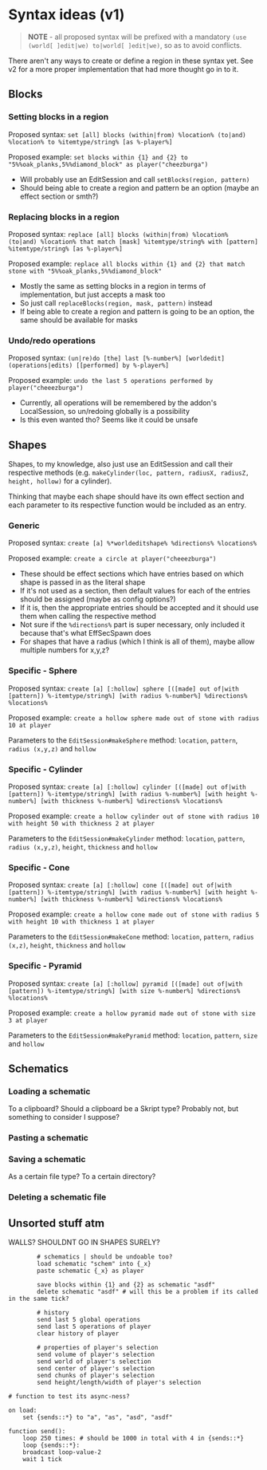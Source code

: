 # Syntax ideas (v1)
> **NOTE** - all proposed syntax will be prefixed with a mandatory `(use (world[ ]edit|we) to|world[ ]edit|we)`, so as to avoid conflicts.

There aren't any ways to create or define a region in these syntax yet.
See v2 for a more proper implementation that had more thought go in to it.

## Blocks

### Setting blocks in a region
Proposed syntax: `set [all] blocks (within|from) %location% (to|and) %location% to %itemtype/string% [as %-player%]`

Proposed example: `set blocks within {1} and {2} to "5%%oak_planks,5%%diamond_block" as player("cheezburga")`

* Will probably use an EditSession and call `setBlocks(region, pattern)`
* Should being able to create a region and pattern be an option (maybe an effect section or smth?)

### Replacing blocks in a region
Proposed syntax: `replace [all] blocks (within|from) %location% (to|and) %location% that match [mask] %itemtype/string% with [pattern] %itemtype/string% [as %-player%]`

Proposed example: `replace all blocks within {1} and {2} that match stone with "5%%oak_planks,5%%diamond_block"`

* Mostly the same as setting blocks in a region in terms of implementation, but just accepts a mask too
* So just call `replaceBlocks(region, mask, pattern)` instead
* If being able to create a region and pattern is going to be an option, the same should be available for masks

### Undo/redo operations
Proposed syntax: `(un|re)do [the] last [%-number%] [worldedit] (operations|edits) [[performed] by %-player%]`

Proposed example: `undo the last 5 operations performed by player("cheeezburga")`

* Currently, all operations will be remembered by the addon's LocalSession, so un/redoing globally is a possibility
* Is this even wanted tho? Seems like it could be unsafe

## Shapes

Shapes, to my knowledge, also just use an EditSession and call their respective methods (e.g. `makeCylinder(loc, pattern, radiusX, radiusZ, height, hollow)` for a cylinder).

Thinking that maybe each shape should have its own effect section and each parameter to its respective function would be included as an entry.

### Generic
Proposed syntax: `create [a] %*worldeditshape% %directions% %locations%`

Proposed example: `create a circle at player("cheeezburga")`

* These should be effect sections which have entries based on which shape is passed in as the literal shape
* If it's not used as a section, then default values for each of the entries should be assigned (maybe as config options?)
* If it is, then the appropriate entries should be accepted and it should use them when calling the respective method
* Not sure if the `%directions%` part is super necessary, only included it because that's what EffSecSpawn does
* For shapes that have a radius (which I think is all of them), maybe allow multiple numbers for x,y,z?

### Specific - Sphere

Proposed syntax: `create [a] [:hollow] sphere [([made] out of|with [pattern]) %-itemtype/string%] [with radius %-number%] %directions% %locations%`

Proposed example: `create a hollow sphere made out of stone with radius 10 at player`

Parameters to the `EditSession#makeSphere` method: `location`, `pattern`, `radius (x,y,z)` and `hollow`

### Specific - Cylinder

Proposed syntax: `create [a] [:hollow] cylinder [([made] out of|with [pattern]) %-itemtype/string%] [with radius %-number%] [with height %-number%] [with thickness %-number%] %directions% %locations%`

Proposed example: `create a hollow cylinder out of stone with radius 10 with height 50 with thickness 2 at player`

Parameters to the `EditSession#makeCylinder` method: `location`, `pattern`, `radius (x,y,z)`, `height`, `thickness` and `hollow`

### Specific - Cone

Proposed syntax: `create [a] [:hollow] cone [([made] out of|with [pattern]) %-itemtype/string%] [with radius %-number%] [with height %-number%] [with thickness %-number%] %directions% %locations%`

Proposed example: `create a hollow cone made out of stone with radius 5 with height 10 with thickness 1 at player`

Parameters to the `EditSession#makeCone` method: `location`, `pattern`, `radius (x,z)`, `height`, `thickness` and `hollow`

### Specific - Pyramid

Proposed syntax: `create [a] [:hollow] pyramid [([made] out of|with [pattern]) %-itemtype/string%] [with size %-number%] %directions% %locations%`

Proposed example: `create a hollow pyramid made out of stone with size 3 at player`

Parameters to the `EditSession#makePyramid` method: `location`, `pattern`, `size` and `hollow`

## Schematics

### Loading a schematic

To a clipboard? Should a clipboard be a Skript type?
Probably not, but something to consider I suppose?

### Pasting a schematic

### Saving a schematic

As a certain file type? To a certain directory?

### Deleting a schematic file


## Unsorted stuff atm
WALLS? SHOULDNT GO IN SHAPES SURELY?
```applescript
		# schematics | should be undoable too?
		load schematic "schem" into {_x}
		paste schematic {_x} as player

		save blocks within {1} and {2} as schematic "asdf"
		delete schematic "asdf" # will this be a problem if its called in the same tick?

		# history
		send last 5 global operations
		send last 5 operations of player
		clear history of player

		# properties of player's selection
		send volume of player's selection
		send world of player's selection
		send center of player's selection
		send chunks of player's selection
		send height/length/width of player's selection
```

```applescript
# function to test its async-ness?

on load:
    set {sends::*} to "a", "as", "asd", "asdf"

function send():
    loop 250 times: # should be 1000 in total with 4 in {sends::*}
    loop {sends::*}:
    broadcast loop-value-2
    wait 1 tick
```
